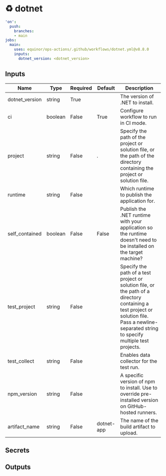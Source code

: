 # ♻ dotnet

```yaml
'on':
  push:
    branches:
    - main
jobs:
  main:
    uses: equinor/ops-actions/.github/workflows/dotnet.yml@v8.8.0
    inputs:
      dotnet_version: <dotnet_version>

```

## Inputs


| Name | Type | Required | Default | Description |
| --- | --- | --- | --- | --- |
| dotnet_version | string | True |  | The version of .NET to install. |
| ci | boolean | False | True | Configure workflow to run in CI mode. |
| project | string | False | . | Specify the path of the project or solution file, or the path of the directory containing the project or solution file. |
| runtime | string | False |  | Which runtime to publish the application for. |
| self_contained | boolean | False | False | Publish the .NET runtime with your application so the runtime doesn't need to be installed on the target machine? |
| test_project | string | False |  | Specify the path of a test project or solution file, or the path of a directory containing a test project or solution file. Pass a newline-separated string to specify multiple test projects. |
| test_collect | string | False |  | Enables data collector for the test run. |
| npm_version | string | False |  | A specific version of npm to install. Use to override pre-installed version on GitHub-hosted runners. |
| artifact_name | string | False | dotnet-app | The name of the build artifact to upload. |


## Secrets

## Outputs
